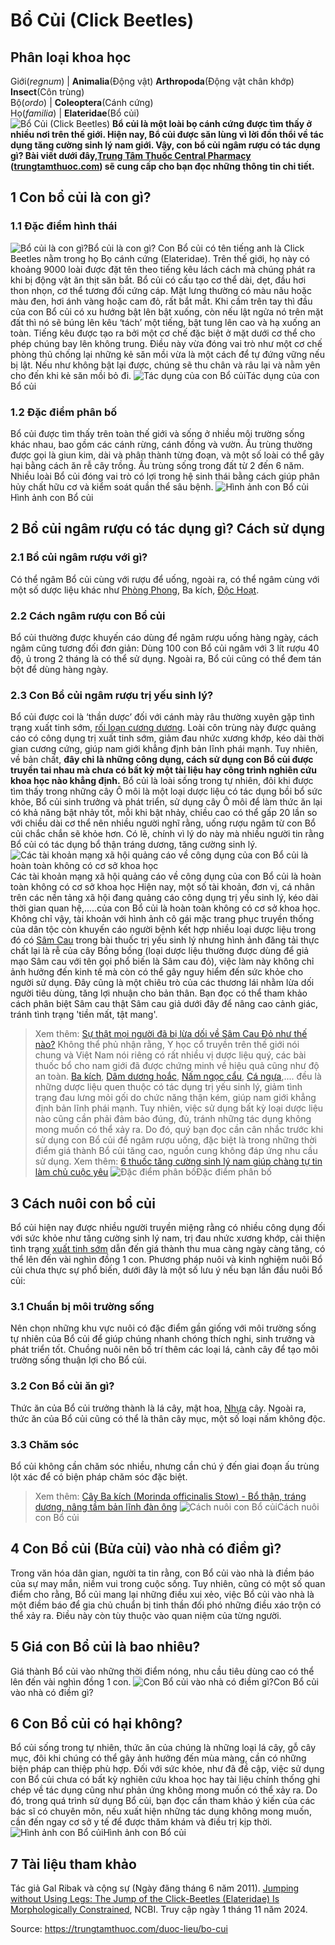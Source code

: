 # Bổ Củi (Click Beetles)

Phân loại khoa học  
---  
Giới(_regnum_) |  **Animalia**(Động vật) **Arthropoda**(Động vật chân khớp) **Insect**(Côn trùng)  
Bộ(_ordo_) | **Coleoptera**(Cánh cứng)  
Họ(_familia_) | **Elateridae**(Bổ củi)  
![Bổ Củi \(Click Beetles\)](https://trungtamthuoc.com/images/others/bo-cui-7-5488.jpg)
**Bổ củi là một loài bọ cánh cứng được tìm thấy ở nhiều nơi trên thế giới. Hiện nay, Bổ củi được săn lùng vì lời đồn thổi về tác dụng tăng cường sinh lý nam giới. Vậy, con bổ củi ngâm rượu có tác dụng gì? Bài viết dưới đây,[Trung Tâm Thuốc Central Pharmacy](https://trungtamthuoc.com/ "Trung Tâm Thuốc Central Pharmacy") ([trungtamthuoc.com](https://trungtamthuoc.com/ "trungtamthuoc.com")) sẽ cung cấp cho bạn đọc những thông tin chi tiết.**
##  1 Con bổ củi là con gì?
### 1.1 Đặc điểm hình thái
![Bổ củi là con gì?](https://trungtamthuoc.com/images/item/bo-cui.jpg)Bổ củi là con gì?
Con Bổ củi có tên tiếng anh là Click Beetles nằm trong họ Bọ cánh cứng (Elateridae). Trên thế giới, họ này có khoảng 9000 loài được đặt tên theo tiếng kêu lách cách mà chúng phát ra khi bị động vật ăn thịt săn bắt.
Bổ củi có cấu tạo cơ thể dài, dẹt, đầu hơi thon nhọn, cơ thể tương đối cứng cáp. Mặt lưng thường có màu nâu hoặc màu đen, hơi ánh vàng hoặc cam đỏ, rất bắt mắt. Khi cầm trên tay thì đầu của con Bổ củi có xu hướng bật lên bật xuống, còn nếu lật ngửa nó trên mặt đất thì nó sẽ búng lên kêu ‘tách’ một tiếng, bật tung lên cao và hạ xuống an toàn.
Tiếng kêu được tạo ra bởi một cơ chế đặc biệt ở mặt dưới cơ thể cho phép chúng bay lên không trung. Điều này vừa đóng vai trò như một cơ chế phòng thủ chống lại những kẻ săn mồi vừa là một cách để tự đứng vững nếu bị lật.
Nếu như không bật lại được, chúng sẽ thu chân và râu lại và nằm yên cho đến khi kẻ săn mồi bỏ đi.
![Tác dụng của con Bổ củi](https://trungtamthuoc.com/images/item/bo-cui-6.jpg)Tác dụng của con Bổ củi
### 1.2 Đặc điểm phân bố
Bổ củi được tìm thấy trên toàn thế giới và sống ở nhiều môi trường sống khác nhau, bao gồm các cánh rừng, cánh đồng và vườn. Ấu trùng thường được gọi là giun kim, dài và phân thành từng đoạn, và một số loài có thể gây hại bằng cách ăn rễ cây trồng. Ấu trùng sống trong đất từ ​​2 đến 6 năm. Nhiều loài Bổ củi đóng vai trò có lợi trong hệ sinh thái bằng cách giúp phân hủy chất hữu cơ và kiểm soát quần thể sâu bệnh.
![Hình ảnh con Bổ củi](https://trungtamthuoc.com/images/item/bo-cui-1.jpg)Hình ảnh con Bổ củi
##  2 Bổ củi ngâm rượu có tác dụng gì? Cách sử dụng
### 2.1 Bổ củi ngâm rượu với gì?
Có thể ngâm Bổ củi cùng với rượu để uống, ngoài ra, có thể ngâm cùng với một số dược liệu khác như [Phòng Phong](https://trungtamthuoc.com/hoat-chat/phong-phong "Phòng Phong"), Ba kích, [Độc Hoạt](https://trungtamthuoc.com/duoc-lieu/doc-hoat-04 "Độc Hoạt").
### 2.2 Cách ngâm rượu con Bổ củi
Bổ củi thường được khuyến cáo dùng để ngâm rượu uống hàng ngày, cách ngâm cũng tương đối đơn giản: Dùng 100 con Bổ củi ngâm với 3 lít rượu 40 độ, ủ trong 2 tháng là có thể sử dụng.
Ngoài ra, Bổ củi cũng có thể đem tán bột để dùng hàng ngày.
### 2.3 Con Bổ củi ngâm rượu trị yếu sinh lý?
Bổ củi được coi là ‘thần dược’ đối với cánh mày râu thường xuyên gặp tình trạng xuất tinh sớm, [rối loạn cương dương](https://trungtamthuoc.com/bai-viet/roi-loan-cuong-duong-la-gi-va-cac-dieu-nen-biet-khi-roi-loan-cuong-duong "rối loạn cương dương"). Loài côn trùng này được quảng cáo có công dụng trị xuất tinh sớm, giảm đau nhức xương khớp, kéo dài thời gian cương cứng, giúp nam giới khẳng định bản lĩnh phái mạnh.
Tuy nhiên, về bản chất, **đây chỉ là những công dụng, cách sử dụng con Bổ củi được truyền tai nhau mà chưa có bất kỳ một tài liệu hay công trình nghiên cứu khoa học nào khẳng định.** Bổ củi là loài sống trong tự nhiên, đôi khi được tìm thấy trong những cây Ô môi là một loại dược liệu có tác dụng bồi bổ sức khỏe, Bổ củi sinh trưởng và phát triển, sử dụng cây Ô môi để làm thức ăn lại có khả năng bật nhảy tốt, mỗi khi bật nhảy, chiều cao có thể gấp 20 lần so với chiều dài cơ thể nên nhiều người nghĩ rằng, uống rượu ngâm từ con Bổ củi chắc chắn sẽ khỏe hơn. Có lẽ, chính vì lý do này mà nhiều người tin rằng Bổ củi có tác dụng bổ thận tráng dương, tăng cường sinh lý.
![Các tài khoản mạng xã hội quảng cáo về công dụng của con Bổ củi là hoàn toàn không có cơ sở khoa học](https://trungtamthuoc.com/images/item/bo-cui-quang-cao-sai-su-that.jpg)Các tài khoản mạng xã hội quảng cáo về công dụng của con Bổ củi là hoàn toàn không có cơ sở khoa học
Hiện nay, một số tài khoản, đơn vị, cá nhân trên các nền tảng xã hội đang quảng cáo công dụng trị yếu sinh lý, kéo dài thời gian quan hệ,.....của con Bổ củi là hoàn toàn không có cơ sở khoa học. Không chỉ vậy, tài khoản với hình ảnh cô gái mặc trang phục truyền thống của dân tộc còn khuyến cáo người bệnh kết hợp nhiều loại dược liệu trong đó có [Sâm Cau](https://trungtamthuoc.com/duoc-lieu/sam-cau "Sâm Cau") trong bài thuốc trị yếu sinh lý nhưng hình ảnh đăng tải thực chất lại là rễ của cây Bồng bồng (loại dược liệu thường được dùng để giả mạo Sâm cau với tên gọi phổ biến là Sâm cau đỏ), việc làm này không chỉ ảnh hưởng đến kinh tế mà còn có thể gây nguy hiểm đến sức khỏe cho người sử dụng. Đây cũng là một chiêu trò của các thương lái nhằm lừa dối người tiêu dùng, tăng lợi nhuận cho bản thân. Bạn đọc có thể tham khảo cách phân biệt Sâm cau thật Sâm cau giả dưới đây để nâng cao cảnh giác, tránh tình trạng 'tiền mất, tật mang'.
> Xem thêm: [Sự thật mọi người đã bị lừa dối về Sâm Cau Đỏ như thế nào?](https://trungtamthuoc.com/duoc-lieu/sam-cau#10-su-that-moi-nguoi-da-bi-lua-doi-ve-sam-cau-do-nhu-the-nao)
Không thể phủ nhận rằng, Y học cổ truyền trên thế giới nói chung và Việt Nam nói riêng có rất nhiều vị dược liệu quý, các bài thuốc bổ cho nam giới đã được chứng minh về hiệu quả cũng như độ an toàn. [Ba kích](https://trungtamthuoc.com/duoc-lieu/ba-kich-27), [Dâm dương hoắc](https://trungtamthuoc.com/duoc-lieu/dam-duong-hoac-53), [Nấm ngọc cẩu](https://trungtamthuoc.com/duoc-lieu/toa-duong), [Cá ngựa](https://trungtamthuoc.com/duoc-lieu/hai-ma-73),.... đều là những dược liệu quen thuộc có tác dụng trị yếu sinh lý, giảm tình trạng đau lưng mỏi gối do chức năng thận kém, giúp nam giới khẳng định bản lĩnh phái mạnh. Tuy nhiên, việc sử dụng bất kỳ loại dược liệu nào cũng cần phải đảm bảo đúng, đủ, tránh những tác dụng không mong muốn có thể xảy ra. Do đó, quý bạn đọc cần cân nhắc trước khi sử dụng con Bổ củi để ngâm rượu uống, đặc biệt là trong những thời điểm giá thành Bổ củi tăng cao, nguồn cung không đáp ứng nhu cầu sử dụng.
> Xem thêm: [6 thuốc tăng cường sinh lý nam giúp chàng tự tin làm chủ cuộc yêu](https://trungtamthuoc.com/bai-viet/top-thuoc-tang-cuong-sinh-ly-nam-tot-nhat-hien-nay-duoc-bac-si-khuyen-dung)
![Đặc điểm phân bố](https://trungtamthuoc.com/images/item/bo-cui-2.jpg)Đặc điểm phân bố
##  3 Cách nuôi con bổ củi
Bổ củi hiện nay được nhiều người truyền miệng rằng có nhiều công dụng đối với sức khỏe như tăng cường sinh lý nam, trị đau nhức xương khớp, cải thiện tình trạng [xuất tinh sớm](https://trungtamthuoc.com/bai-viet/xuat-tinh-som-nguyen-nhan-chan-doan-va-dieu-tri "xuất tinh sớm") dẫn đến giá thành thu mua càng ngày càng tăng, có thể lên đến vài nghìn đồng 1 con. Phương pháp nuôi và kinh nghiệm nuôi Bổ củi chưa thực sự phổ biến, dưới đây là một số lưu ý nếu bạn lần đầu nuôi Bổ củi:
### 3.1 Chuẩn bị môi trường sống
Nên chọn những khu vực nuôi có đặc điểm gần giống với môi trường sống tự nhiên của Bổ củi để giúp chúng nhanh chóng thích nghi, sinh trưởng và phát triển tốt.
Chuồng nuôi nên bố trí thêm các loại lá, cành cây để tạo môi trường sống thuận lợi cho Bổ củi.
### 3.2 Con Bổ củi ăn gì?
Thức ăn của Bổ củi trưởng thành là lá cây, mật hoa, [Nhựa](https://trungtamthuoc.com/hoat-chat/nhua "Nhựa") cây. Ngoài ra, thức ăn của Bổ củi cũng có thể là thân cây mục, một số loại nấm không độc.
### 3.3 Chăm sóc
Bổ củi không cần chăm sóc nhiều, nhưng cần chú ý đến giai đoạn ấu trùng lột xác để có biện pháp chăm sóc đặc biệt.
> Xem thêm: [Cây Ba kích (Morinda officinalis Stow) - Bổ thận, tráng dương, nâng tầm bản lĩnh đàn ông](https://trungtamthuoc.com/duoc-lieu/ba-kich-27)
![Cách nuôi con Bổ củi](https://trungtamthuoc.com/images/item/bo-cui-3.jpg)Cách nuôi con Bổ củi
##  4 Con Bổ củi (Bửa củi) vào nhà có điềm gì?
Trong văn hóa dân gian, người ta tin rằng, con Bổ củi vào nhà là điềm báo của sự may mắn, niềm vui trong cuộc sống. Tuy nhiên, cũng có một số quan điểm cho rằng, Bổ củi mang lại những điều xui xẻo, việc Bổ củi vào nhà là một điềm báo để gia chủ chuẩn bị tinh thần đối phó những điều xáo trộn có thể xảy ra. Điều này còn tùy thuộc vào quan niệm của từng người.
##  5 Giá con Bổ củi là bao nhiêu?
Giá thành Bổ củi vào những thời điểm nóng, nhu cầu tiêu dùng cao có thể lên đến vài nghìn đồng 1 con.
![Con Bổ củi vào nhà có điềm gì?](https://trungtamthuoc.com/images/item/bo-cui-4.jpg)Con Bổ củi vào nhà có điềm gì?
##  6 Con Bổ củi có hại không?
Bổ củi sống trong tự nhiên, thức ăn của chúng là những loại lá cây, gỗ cây mục, đôi khi chúng có thể gây ảnh hưởng đến mùa màng, cần có những biện pháp can thiệp phù hợp.
Đối với sức khỏe, như đã đề cập, việc sử dụng con Bổ củi chưa có bất kỳ nghiên cứu khoa học hay tài liệu chính thống ghi chép về tác dụng cũng như phản ứng không mong muốn có thể xảy ra. Do đó, trong quá trình sử dụng Bổ củi, bạn đọc cần tham khảo ý kiến của các bác sĩ có chuyên môn, nếu xuất hiện những tác dụng không mong muốn, cần đến ngay cơ sở y tế để được thăm khám và điều trị kịp thời.
![Hình ảnh con Bổ củi](https://trungtamthuoc.com/images/item/bo-cui-5.jpg)Hình ảnh con Bổ củi
##  7 Tài liệu tham khảo
Tác giả Gal Ribak và cộng sự (Ngày đăng tháng 6 năm 2011). [Jumping without Using Legs: The Jump of the Click-Beetles (Elateridae) Is Morphologically Constrained](https://pmc.ncbi.nlm.nih.gov/articles/PMC3116849/), NCBI. Truy cập ngày 1 tháng 11 năm 2024.


Source: https://trungtamthuoc.com/duoc-lieu/bo-cui